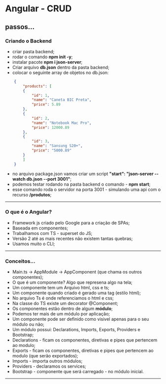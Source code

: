 # Angular - CRUD

## passos...

### Criando o Backend

- criar pasta backend;
- rodar o comando **npm init -y**;
- instalar pacote **npm i json-server**;
- Criar arquivo **db.json** dentro da pasta backend;
- colocar o seguinte array de objetos no db.json:

```json
    {
        "products": [
        {
            "id": 1,
            "name": "Caneta BIC Preta",
            "price": 5.89
        },
        {
            "id": 2,
            "name": "Notebook Mac Pro",
            "price": 12000.89
        },
        {
            "id": 3,
            "name": "Sansung S20+",
            "price": "5000.89"
        }
        ]
    }
```
- no arquivo package.json vamos criar um script **"start": "json-server --watch db.json --port 3001"**;
- podemos testar rodando na pasta backend o comando - **npm start**;
- esse comando roda o servidor na porta 3001 - simulando uma api com o recurso **/produtos**;

---

### O que é o Angular?

- Framework js criado pelo Google para a criação de SPAs;
- Baseada em componentes;
- Trabalhamos com TS - superset do JS;
- Versão 2 até as mais recentes não existem tantas quebras;
- Usamos muito o CLI;

---

### Conceitos...

- Main.ts -> AppModule -> AppComponent (que chama os outros componentes);
- O que é um componente? Algo que represena algo na tela;
- Um componente tem um Arquivo html, css e ts;
- Um componente quando criado é gerado uma tag (estilo html);
- No arquivo Ts é onde referenciamos o html e css;
- Na classe do TS existe um decorator @Component;
- Os componentes estão dentro de algum **módulo**;
- Podemos ter mais de um módulo por aplicação;
- Um componente pode ser definido como visivel apenas para o seu módulo ou não;
- Um módulo possui: Declarations, Imports, Exports, Providers e Bootstrap;
- Declarations - ficam os componentes, diretivas e pipes que pertencem ao modulo;
- Exports - ficam os componentes, diretivas e pipes que pertencem ao modulo (que serão exportados);
- Imports - importa outros módulos;
- Providers - declaramos os services;
- Bootstrap - componente que será carregado - no módulo inicial.

---
